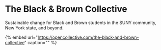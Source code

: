# The Black & Brown Collective

Sustainable change for Black and Brown students in the SUNY community, New York state, and beyond.

{% embed url="https://opencollective.com/the-black-and-brown-collective" caption="" %}

